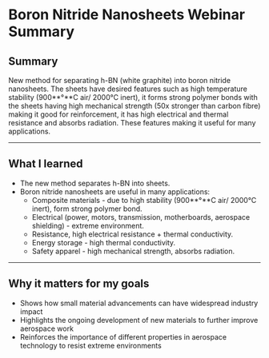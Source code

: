 # Boron Nitride Nanosheets Webinar Summary

## Summary

New method for separating h-BN (white graphite) into boron nitride nanosheets. The sheets have desired features such as high temperature stability (900**°**C air/ 2000°C inert), it forms strong polymer bonds with the sheets having high mechanical strength (50x stronger than carbon fibre) making it good for reinforcement, it has high electrical and thermal resistance and absorbs radiation. These features making it useful for many applications.

---

## What I learned

- The new method separates h-BN into sheets.  
- Boron nitride nanosheets are useful in many applications:  
  - Composite materials - due to high stability (900**°**C air/ 2000°C inert), form strong polymer bond.  
  - Electrical (power, motors, transmission, motherboards, aerospace shielding) - extreme environment.  
  - Resistance, high electrical resistance + thermal conductivity.  
  - Energy storage - high thermal conductivity.  
  - Safety apparel - high mechanical strength, absorbs radiation.

---

## Why it matters for my goals

- Shows how small material advancements can have widespread industry impact  
- Highlights the ongoing development of new materials to further improve aerospace work  
- Reinforces the importance of different properties in aerospace technology to resist extreme environments
